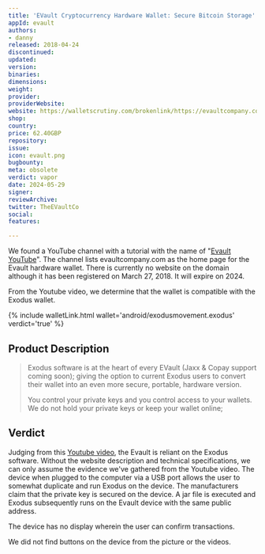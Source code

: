 ```yaml
---
title: 'EVault Cryptocurrency Hardware Wallet: Secure Bitcoin Storage'
appId: evault
authors:
- danny
released: 2018-04-24
discontinued: 
updated: 
version: 
binaries: 
dimensions: 
weight: 
provider: 
providerWebsite: 
website: https://walletscrutiny.com/brokenlink/https://evaultcompany.com
shop: 
country: 
price: 62.40GBP
repository: 
issue: 
icon: evault.png
bugbounty: 
meta: obsolete
verdict: vapor
date: 2024-05-29
signer: 
reviewArchive: 
twitter: TheEVaultCo
social: 
features: 

---
```


We found a YouTube channel with a tutorial with the name of "[Evault YouTube](https://www.youtube.com/channel/UCF8PitFzRAa7pUPFBwwhECw)". The channel lists evaultcompany.com as the home page for the Evault hardware wallet. There is currently no website on the domain although it has been registered on March 27, 2018. It will expire on 2024. 

From the Youtube video, we determine that the wallet is compatible with the Exodus wallet. 

{% include walletLink.html wallet='android/exodusmovement.exodus' verdict='true' %}

## Product Description

> Exodus software is at the heart of every EVault (Jaxx & Copay support coming soon); giving the option to current Exodus users to convert their wallet into an even more secure, portable, hardware version.
>
> You control your private keys and you control access to your wallets. We do not hold your private keys or keep your wallet online;

## Verdict

Judging from this [Youtube video](https://www.youtube.com/watch?v=RqTK2l7_Ego), the Evault is reliant on the Exodus software. Without the website description and technical specifications, we can only assume the evidence we've gathered from the Youtube video. The device when plugged to the computer via a USB port allows the user to somewhat duplicate and run Exodus on the device. The manufacturers claim that the private key is secured on the device. A jar file is executed and Exodus subsequently runs on the Evault device with the same public address. 

The device has no display wherein the user can confirm transactions. 

We did not find buttons on the device from the picture or the videos.

 

   



